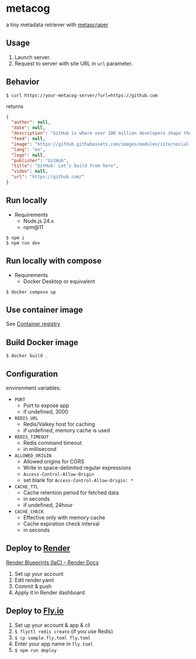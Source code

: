 # metacog

a tiny metadata retriever with [metascraper](https://metascraper.js.org/)


## Usage

1. Launch server.
2. Request to server with site URL in `url` parameter.

## Behavior

`$ curl https://your-metacog-server/?url=https://github.com`

returns

```json
{
  "author": null,
  "date": null,
  "description": "GitHub is where over 100 million developers shape the future of software, together. Contribute to the open source community, manage your Git repositories, review code like a pro, track bugs and fea…",
  "feed": null,
  "image": "https://github.githubassets.com/images/modules/site/social-cards/campaign-social.png",
  "lang": "en",
  "logo": null,
  "publisher": "GitHub",
  "title": "GitHub: Let’s build from here",
  "video": null,
  "url": "https://github.com/"
}
```

## Run locally

- Requirements
  - Node.js 24.x
  - npm@11

```shell
$ npm i
$ npm run dev
```

## Run locally with compose

- Requirements
  - Docker Desktop or equivalent

```shell
$ docker compose up
```

## Use container image

See [Container registry](https://github.com/asny23/metacog/pkgs/container/metacog)

## Build Docker image

```shell
$ docker build .
```

## Configuration
environment variables:
- `PORT`
  - Port to expose app
  - if undefined, 3000
- `REDIS_URL`
  - Redis/Valkey host for caching
  - if undefined, memory cache is used
- `REDIS_TIMEOUT`
  - Redis command timeout
  - in millisecond
- `ALLOWED_ORIGIN`
  - Allowed origins for CORS
  - Write in space-delimited regular expressions
  - `Access-Control-Allow-Origin`
  - set blank for `Access-Control-Allow-Origin: *`
- `CACHE_TTL`
  - Cache retention period for fetched data
  - in seconds
  - if undefined, 24hour
- `CACHE_CHECK`
  - Effective only with memory cache
  - Cache expiration check interval
  - in seconds

## Deploy to [Render](https://render.com)

[Render Blueprints (IaC) – Render Docs](https://render.com/docs/infrastructure-as-code)

1. Set up your account
1. Edit render.yaml
1. Commit & push
1. Apply it in Render dashboard

## Deploy to [Fly.io](https://fly.io)

1. Set up your account & app & cli
1. `$ flyctl redis create` (if you use Redis)
1. `$ cp sample.fly.toml fly.toml`
1. Enter your app name in `fly.toml`
1. `$ npm run deploy`
